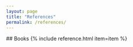 ```yaml
---
layout: page
title: "References"
permalink: /references/
---
```

<link rel="stylesheet" href="{{ '/assets/css/bibliography.css' | relative_url }}">
## Books
{% include reference.html item=item %}
